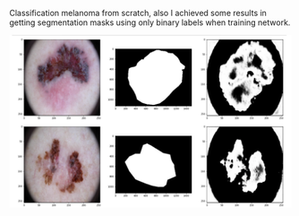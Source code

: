 Classification melanoma from scratch, also I achieved some results in getting segmentation masks using only binary labels when training network.

![Alt text](readme_img/seg_res.png?raw=true "Test Loss")
